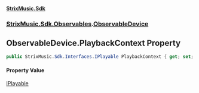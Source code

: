 #### [StrixMusic.Sdk](./index.md 'index')
### [StrixMusic.Sdk.Observables](./StrixMusic-Sdk-Observables.md 'StrixMusic.Sdk.Observables').[ObservableDevice](./StrixMusic-Sdk-Observables-ObservableDevice.md 'StrixMusic.Sdk.Observables.ObservableDevice')
## ObservableDevice.PlaybackContext Property
```csharp
public StrixMusic.Sdk.Interfaces.IPlayable PlaybackContext { get; set; }
```
#### Property Value
[IPlayable](./StrixMusic-Sdk-Interfaces-IPlayable.md 'StrixMusic.Sdk.Interfaces.IPlayable')  
